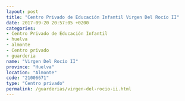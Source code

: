 ```yaml
---
layout: post
title: "Centro Privado de Educación Infantil Virgen Del Rocío II"
date: 2017-09-20 20:57:05 +0200
categories:
- Centro Privado de Educación Infantil
- huelva
- almonte
- Centro privado
- guarderia
name: "Virgen Del Rocío II"
province: "Huelva"
location: "Almonte"
code: "21006671"
type: "Centro privado"
permalink: /guarderias/virgen-del-rocio-ii.html
---
```

